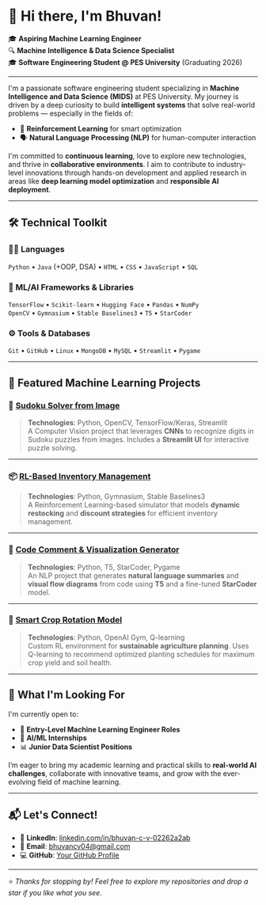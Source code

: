 # 👋 Hi there, I'm Bhuvan!

🎓 **Aspiring Machine Learning Engineer**  
🔍 **Machine Intelligence & Data Science Specialist**  
🎓 **Software Engineering Student @ PES University** (Graduating 2026)

---

I'm a passionate software engineering student specializing in **Machine Intelligence and Data Science (MIDS)** at PES University. My journey is driven by a deep curiosity to build **intelligent systems** that solve real-world problems — especially in the fields of:

- 🤖 **Reinforcement Learning** for smart optimization  
- 🗣️ **Natural Language Processing (NLP)** for human-computer interaction  

I'm committed to **continuous learning**, love to explore new technologies, and thrive in **collaborative environments**. I aim to contribute to industry-level innovations through hands-on development and applied research in areas like **deep learning model optimization** and **responsible AI deployment**.

---

## 🛠️ Technical Toolkit

### 👨‍💻 Languages  
`Python` • `Java` (+OOP, DSA) • `HTML` • `CSS` • `JavaScript` • `SQL`

### 🧠 ML/AI Frameworks & Libraries  
`TensorFlow` • `Scikit-learn` • `Hugging Face` • `Pandas` • `NumPy`  
`OpenCV` • `Gymnasium` • `Stable Baselines3` • `T5` • `StarCoder`

### ⚙️ Tools & Databases  
`Git` • `GitHub` • `Linux` • `MongoDB` • `MySQL` • `Streamlit` • `Pygame`

---

## 🚀 Featured Machine Learning Projects

### 📸 [Sudoku Solver from Image](#)
> **Technologies**: Python, OpenCV, TensorFlow/Keras, Streamlit  
A Computer Vision project that leverages **CNNs** to recognize digits in Sudoku puzzles from images. Includes a **Streamlit UI** for interactive puzzle solving.

---

### 📦 [RL-Based Inventory Management](#)
> **Technologies**: Python, Gymnasium, Stable Baselines3  
A Reinforcement Learning-based simulator that models **dynamic restocking** and **discount strategies** for efficient inventory management.

---

### 🧠 [Code Comment & Visualization Generator](#)
> **Technologies**: Python, T5, StarCoder, Pygame  
An NLP project that generates **natural language summaries** and **visual flow diagrams** from code using **T5** and a fine-tuned **StarCoder** model.

---

### 🌾 [Smart Crop Rotation Model](#)
> **Technologies**: Python, OpenAI Gym, Q-learning  
Custom RL environment for **sustainable agriculture planning**. Uses Q-learning to recommend optimized planting schedules for maximum crop yield and soil health.

---

## 🌱 What I'm Looking For

I'm currently open to:
- 🎯 **Entry-Level Machine Learning Engineer Roles**
- 💼 **AI/ML Internships**
- 📊 **Junior Data Scientist Positions**

I’m eager to bring my academic learning and practical skills to **real-world AI challenges**, collaborate with innovative teams, and grow with the ever-evolving field of machine learning.

---

## 📬 Let's Connect!

- 🔗 **LinkedIn**: [linkedin.com/in/bhuvan-c-v-02262a2ab](https://www.linkedin.com/in/bhuvan-c-v-02262a2ab/)
- 📧 **Email**: bhuvancv04@gmail.com
- 💻 **GitHub**: [Your GitHub Profile](#)

---

⭐ *Thanks for stopping by! Feel free to explore my repositories and drop a star if you like what you see.*  
